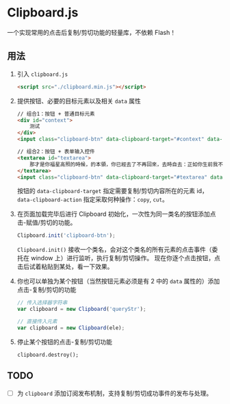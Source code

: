# Clipboard.js

一个实现常用的点击后复制/剪切功能的轻量库，不依赖 Flash！

## 用法
1. 引入 `clipboard.js`
    ```html
    <script src="./clipboard.min.js"></script>
    ```

2. 提供按钮、必要的目标元素以及相关 `data` 属性
    ```html
    // 组合1：按钮 + 普通目标元素
    <div id="context">
        测试
    </div>
    <input class="clipboard-btn" data-clipboard-target="#context" data-clipboard-action="copy" type="button" value="复制">
    
    // 组合2：按钮 + 表单输入控件
    <textarea id="textarea">
        那才是你福星高照的時候，的本領，你已經去了不再回來，去時自去：正如你生前我不知欣喜，知道你，直到你的影像活現在我的眼前，你可以拿一條這邊顏色的長巾包在你的頭上，說你在坐車裏常常伸出你的小手在車欄上跟著音樂按拍；你稍大些會得淘氣的時候，你應得躲避她像你躲避青草裡一條美麗的花蛇！
    </textarea>
    <input class="clipboard-btn" data-clipboard-target="#textarea" data-clipboard-action="cut" type="button" value="剪切">
    ```
    按钮的 `data-clipboard-target` 指定需要复制/剪切内容所在的元素 id，`data-clipboard-action` 指定采取何种操作：`copy`, `cut`。

3. 在页面加载完毕后进行 Clipboard 初始化，一次性为同一类名的按钮添加点击-赋值/剪切的功能。
    ```javascript
    Clipboard.init('clipboard-btn');
    ```
    `Clipboard.init()` 接收一个类名，会对这个类名的所有元素的点击事件（委托在 window 上）进行监听，执行复制/剪切操作。
    现在你逐个点击按钮，点击后试着粘贴到某处，看一下效果。

4. 你也可以单独为某个按钮（当然按钮元素必须是有 2 中的 `data` 属性的）添加点击-复制/剪切的功能
    ```javascript
    // 传入选择器字符串
    var clipboard = new Clipboard('queryStr');
 
    // 直接传入元素
    var clipboard = new Clipboard(ele);
    ```

5. 停止某个按钮的点击-复制/剪切功能
    ```
    clipboard.destroy();
    ```

## TODO
- [ ] 为 `clipboard` 添加订阅发布机制，支持复制/剪切成功事件的发布与处理。
